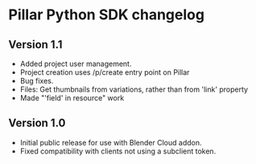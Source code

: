 Pillar Python SDK changelog
===========================

Version 1.1
-----------

- Added project user management.
- Project creation uses /p/create entry point on Pillar
- Bug fixes.
- Files: Get thumbnails from variations, rather than from 'link'
  property
- Made "'field' in resource" work


Version 1.0
-----------

- Initial public release for use with Blender Cloud addon.
- Fixed compatibility with clients not using a subclient token.

